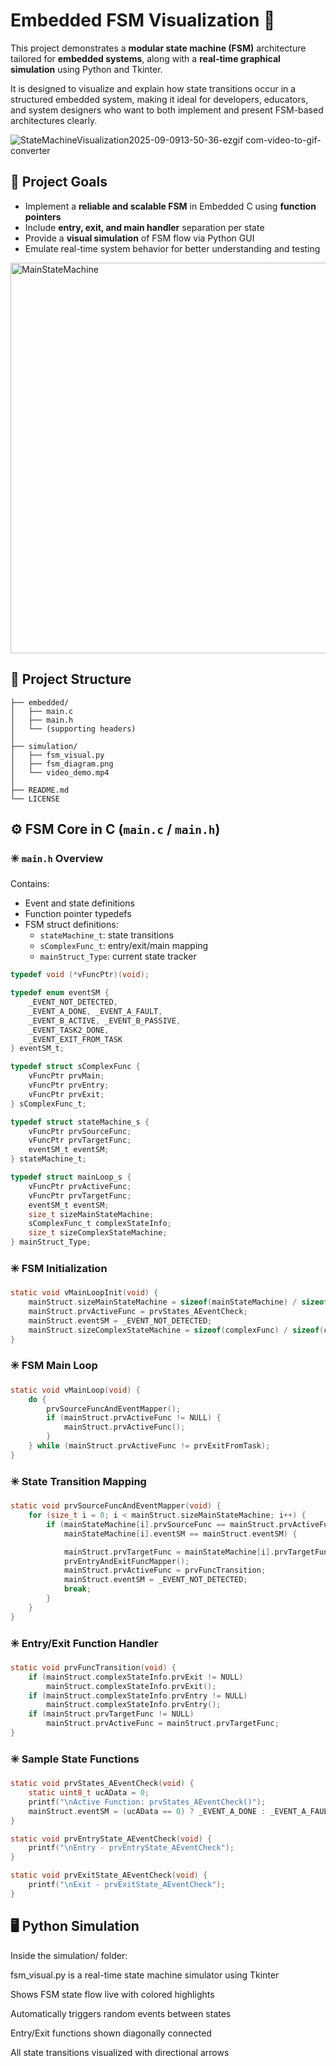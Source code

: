 # Embedded FSM Visualization 🔁

This project demonstrates a **modular state machine (FSM)** architecture tailored for **embedded systems**, along with a **real-time graphical simulation** using Python and Tkinter.

It is designed to visualize and explain how state transitions occur in a structured embedded system, making it ideal for developers, educators, and system designers who want to both implement and present FSM-based architectures clearly.

![StateMachineVisualization2025-09-0913-50-36-ezgif com-video-to-gif-converter](https://github.com/user-attachments/assets/1e66ff8e-e45f-4789-adbf-c8d01fc81eca)

## 🎯 Project Goals

- Implement a **reliable and scalable FSM** in Embedded C using **function pointers**
- Include **entry, exit, and main handler** separation per state
- Provide a **visual simulation** of FSM flow via Python GUI
- Emulate real-time system behavior for better understanding and testing

<img width="665" height="625" alt="MainStateMachine" src="https://github.com/user-attachments/assets/8971a156-dff9-41bc-8ba1-7161211ad35b" />

## 📂 Project Structure

```text
├── embedded/
│   ├── main.c
│   ├── main.h
│   └── (supporting headers)
│
├── simulation/
│   ├── fsm_visual.py
│   ├── fsm_diagram.png
│   └── video_demo.mp4
│
├── README.md
└── LICENSE
```
## ⚙️ FSM Core in C (`main.c` / `main.h`)

### ✳️ `main.h` Overview

Contains:

- Event and state definitions
- Function pointer typedefs
- FSM struct definitions:
  - `stateMachine_t`: state transitions
  - `sComplexFunc_t`: entry/exit/main mapping
  - `mainStruct_Type`: current state tracker

```c
typedef void (*vFuncPtr)(void);

typedef enum eventSM {
    _EVENT_NOT_DETECTED,
    _EVENT_A_DONE, _EVENT_A_FAULT,
    _EVENT_B_ACTIVE, _EVENT_B_PASSIVE,
    _EVENT_TASK2_DONE,
    _EVENT_EXIT_FROM_TASK
} eventSM_t;

typedef struct sComplexFunc {
    vFuncPtr prvMain;
    vFuncPtr prvEntry;
    vFuncPtr prvExit;
} sComplexFunc_t;

typedef struct stateMachine_s {
    vFuncPtr prvSourceFunc;
    vFuncPtr prvTargetFunc;
    eventSM_t eventSM;
} stateMachine_t;

typedef struct mainLoop_s {
    vFuncPtr prvActiveFunc;
    vFuncPtr prvTargetFunc;
    eventSM_t eventSM;
    size_t sizeMainStateMachine;
    sComplexFunc_t complexStateInfo;
    size_t sizeComplexStateMachine;
} mainStruct_Type;
```
### ✳️ FSM Initialization
```c
static void vMainLoopInit(void) {
    mainStruct.sizeMainStateMachine = sizeof(mainStateMachine) / sizeof(mainStateMachine[0]);
    mainStruct.prvActiveFunc = prvStates_AEventCheck;
    mainStruct.eventSM = _EVENT_NOT_DETECTED;
    mainStruct.sizeComplexStateMachine = sizeof(complexFunc) / sizeof(complexFunc[0]);
}
```
### ✳️ FSM Main Loop
```c
static void vMainLoop(void) {
    do {
        prvSourceFuncAndEventMapper();
        if (mainStruct.prvActiveFunc != NULL) {
            mainStruct.prvActiveFunc();
        }
    } while (mainStruct.prvActiveFunc != prvExitFromTask);
}
```
### ✳️ State Transition Mapping
```c
static void prvSourceFuncAndEventMapper(void) {
    for (size_t i = 0; i < mainStruct.sizeMainStateMachine; i++) {
        if (mainStateMachine[i].prvSourceFunc == mainStruct.prvActiveFunc &&
            mainStateMachine[i].eventSM == mainStruct.eventSM) {

            mainStruct.prvTargetFunc = mainStateMachine[i].prvTargetFunc;
            prvEntryAndExitFuncMapper();
            mainStruct.prvActiveFunc = prvFuncTransition;
            mainStruct.eventSM = _EVENT_NOT_DETECTED;
            break;
        }
    }
}
```
### ✳️ Entry/Exit Function Handler
```c
static void prvFuncTransition(void) {
    if (mainStruct.complexStateInfo.prvExit != NULL)
        mainStruct.complexStateInfo.prvExit();
    if (mainStruct.complexStateInfo.prvEntry != NULL)
        mainStruct.complexStateInfo.prvEntry();
    if (mainStruct.prvTargetFunc != NULL)
        mainStruct.prvActiveFunc = mainStruct.prvTargetFunc;
}
```
### ✳️ Sample State Functions
```c
static void prvStates_AEventCheck(void) {
    static uint8_t ucAData = 0;
    printf("\nActive Function: prvStates_AEventCheck()");
    mainStruct.eventSM = (ucAData == 0) ? _EVENT_A_DONE : _EVENT_A_FAULT;
}

static void prvEntryState_AEventCheck(void) {
    printf("\nEntry - prvEntryState_AEventCheck");
}

static void prvExitState_AEventCheck(void) {
    printf("\nExit - prvExitState_AEventCheck");
}
```
## 🖥️ Python Simulation

Inside the simulation/ folder:

fsm_visual.py is a real-time state machine simulator using Tkinter

Shows FSM state flow live with colored highlights

Automatically triggers random events between states

Entry/Exit functions shown diagonally connected

All state transitions visualized with directional arrows










